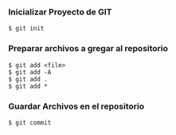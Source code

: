 ### Inicializar Proyecto de GIT 

    $ git init

### Preparar archivos a gregar al repositorio

    $ git add <file>
    $ git add -A
    $ git add .
    $ git add *

### Guardar Archivos en el repositorio

    $ git commit